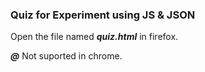 ### Quiz for Experiment using JS & JSON

Open the file named ***quiz.html*** in firefox.

***@*** Not suported in chrome.
